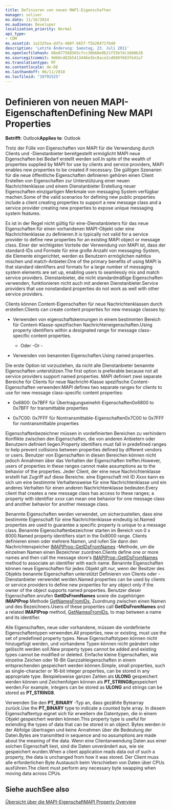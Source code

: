 ```yaml
---
title: Definieren von neuen MAPI-Eigenschaften
manager: soliver
ms.date: 11/16/2014
ms.audience: Developer
localization_priority: Normal
api_type:
- COM
ms.assetid: 1a2325ea-ddfa-480f-b65f-f5b20471fb40
description: 'Letzte Änderung: Samstag, 23. Juli 2011'
ms.openlocfilehash: 68e877568565cfcc30b60e9b21f55b7dc1600b28
ms.sourcegitcommit: 9d60cd82b5413446e5bc8ace2cd689f683fb41a7
ms.translationtype: MT
ms.contentlocale: de-DE
ms.lasthandoff: 06/11/2018
ms.locfileid: "19791525"
---
```

# <a name="defining-new-mapi-properties"></a><span data-ttu-id="86544-103">Definieren von neuen MAPI-Eigenschaften</span><span class="sxs-lookup"><span data-stu-id="86544-103">Defining New MAPI Properties</span></span>

  
  
<span data-ttu-id="86544-104">**Betrifft**: Outlook</span><span class="sxs-lookup"><span data-stu-id="86544-104">**Applies to**: Outlook</span></span> 
  
<span data-ttu-id="86544-105">Trotz der Fülle von Eigenschaften von MAPI für die Verwendung durch Clients und -Dienstanbieter bereitgestellt ermöglicht MAPI neue Eigenschaften bei Bedarf erstellt werden soll.</span><span class="sxs-lookup"><span data-stu-id="86544-105">In spite of the wealth of properties supplied by MAPI for use by clients and service providers, MAPI enables new properties to be created if necessary.</span></span> <span data-ttu-id="86544-106">Die gültigen Szenarien für die neue öffentliche Eigenschaften definieren gehören einen Client Erstellen von Eigenschaften zur Unterstützung einer neuen Nachrichtenklasse und einem Dienstanbieter Erstellung neuer Eigenschaften einzigartigen Merkmale von messaging System verfügbar machen.</span><span class="sxs-lookup"><span data-stu-id="86544-106">Some of the valid scenarios for defining new public properties include a client creating properties to support a new message class and a service provider creating new properties to expose unique messaging system features.</span></span>
  
<span data-ttu-id="86544-107">Es ist in der Regel nicht gültig für eine-Dienstanbieters für das neue Eigenschaften für einen vorhandenen MAPI-Objekt oder eine Nachrichtenklasse zu definieren.</span><span class="sxs-lookup"><span data-stu-id="86544-107">It is typically not valid for a service provider to define new properties for an existing MAPI object or message class.</span></span> <span data-ttu-id="86544-108">Einer der wichtigsten Vorteile der Verwendung von MAPI ist, dass der standard-IDs und Formate für eine große Anzahl von messaging-System, die Elemente eingerichtet, werden es Benutzern ermöglichen nahtlos mischen und match-Anbieter.</span><span class="sxs-lookup"><span data-stu-id="86544-108">One of the primary benefits of using MAPI is that standard identifiers and formats for a large number of messaging system elements are set up, enabling users to seamlessly mix and match service providers.</span></span> <span data-ttu-id="86544-109">Dienstanbieter, die nicht standardmäßige Eigenschaften verwenden, funktionieren nicht auch mit anderen Dienstanbieter.</span><span class="sxs-lookup"><span data-stu-id="86544-109">Service providers that use nonstandard properties do not work as well with other service providers.</span></span> 
  
<span data-ttu-id="86544-110">Clients können Content-Eigenschaften für neue Nachrichtenklassen durch erstellen:</span><span class="sxs-lookup"><span data-stu-id="86544-110">Clients can create content properties for new message classes by:</span></span>
  
- <span data-ttu-id="86544-111">Verwenden von eigenschaftskennungen in einem bestimmten Bereich für Content-Klasse-spezifischen Nachrichteneigenschaften.</span><span class="sxs-lookup"><span data-stu-id="86544-111">Using property identifiers within a designated range for message class-specific content properties.</span></span>
    
    - <span data-ttu-id="86544-112">Oder -</span><span class="sxs-lookup"><span data-stu-id="86544-112">Or -</span></span>
    
- <span data-ttu-id="86544-113">Verwenden von benannten Eigenschaften.</span><span class="sxs-lookup"><span data-stu-id="86544-113">Using named properties.</span></span> 
    
<span data-ttu-id="86544-114">Die erste Option ist vorzuziehen, da nicht alle Dienstanbieter benannte Eigenschaften unterstützen.</span><span class="sxs-lookup"><span data-stu-id="86544-114">The first option is preferable because not all service providers support named properties.</span></span> <span data-ttu-id="86544-115">MAPI definiert zwei separate Bereiche für Clients für neue Nachricht-Klasse spezifische Content-Eigenschaften verwenden:</span><span class="sxs-lookup"><span data-stu-id="86544-115">MAPI defines two separate ranges for clients to use for new message class-specific content properties:</span></span>
  
- <span data-ttu-id="86544-116">0x6800: 0x7BFF für Übertragungseinehit-Eigenschaften</span><span class="sxs-lookup"><span data-stu-id="86544-116">0x6800 to 0x7BFF for transmittable properties</span></span>
    
- <span data-ttu-id="86544-117">0x7C00: 0x7FFF für Nontransmittable-Eigenschaften</span><span class="sxs-lookup"><span data-stu-id="86544-117">0x7C00 to 0x7FFF for nontransmittable properties</span></span>
    
<span data-ttu-id="86544-118">Eigenschaftenbezeichner müssen in vordefinierten Bereichen zu verhindern Konflikte zwischen den Eigenschaften, die von anderen Anbietern oder Benutzern definiert liegen.</span><span class="sxs-lookup"><span data-stu-id="86544-118">Property identifiers must fall in predefined ranges to help prevent collisions between properties defined by different vendors or users.</span></span> <span data-ttu-id="86544-119">Benutzer von Eigenschaften in diesen Bereichen können nicht jedoch Annahmen über das Verhalten der Eigenschaften treffen.</span><span class="sxs-lookup"><span data-stu-id="86544-119">However, users of properties in these ranges cannot make assumptions as to the behavior of the properties.</span></span> <span data-ttu-id="86544-120">Jeder Client, der eine neue Nachrichtenklasse erstellt hat Zugriff auf diese Bereiche. eine Eigenschaft mit ID _Xxxx_ kann es sich um eine bestimmte Verhaltensweise für eine Nachrichtenklasse und ein anderes Verhalten für einen anderen Nachrichtenklasse bedeuten.</span><span class="sxs-lookup"><span data-stu-id="86544-120">Every client that creates a new message class has access to these ranges; a property with identifier  _xxxx_ can mean one behavior for one message class and another behavior for another message class.</span></span> 
  
<span data-ttu-id="86544-121">Benannte Eigenschaften werden verwendet, um sicherzustellen, dass eine bestimmte Eigenschaft für eine Nachrichtenklasse eindeutig ist.</span><span class="sxs-lookup"><span data-stu-id="86544-121">Named properties are used to guarantee a specific property is unique to a message class.</span></span> <span data-ttu-id="86544-122">Benannte Eigenschaftenbezeichner starten im Bereich von 0 x 8000.</span><span class="sxs-lookup"><span data-stu-id="86544-122">Named property identifiers start in the 0x8000 range.</span></span> <span data-ttu-id="86544-123">Clients definieren einen oder mehrere Namen, und rufen Sie dann den Nachrichtenspeicher [IMAPIProp::GetIDsFromNames](imapiprop-getidsfromnames.md) -Methode, um die einzelnen Namen einen Bezeichner zuordnen.</span><span class="sxs-lookup"><span data-stu-id="86544-123">Clients define one or more names and then call the message store's [IMAPIProp::GetIDsFromNames](imapiprop-getidsfromnames.md) method to associate an identifier with each name.</span></span> <span data-ttu-id="86544-124">Benannte Eigenschaften können neue Eigenschaften für jedes Objekt gilt nur, wenn der Besitzer des Objekts benannte Eigenschaften unterstützt Definieren von Clients oder -Dienstanbieter verwendet werden.</span><span class="sxs-lookup"><span data-stu-id="86544-124">Named properties can be used by clients or service providers to define new properties for any object only if the owner of the object supports named properties.</span></span> <span data-ttu-id="86544-125">Benutzer dieser Eigenschaften anrufen **GetIDsFromNames** sowie die zugehörigen **IMAPIProp** Methode [GetNamesFromIDs](imapiprop-getnamesfromids.md), Zuordnung zwischen einen Namen und des Bezeichners.</span><span class="sxs-lookup"><span data-stu-id="86544-125">Users of these properties call **GetIDsFromNames** and a related **IMAPIProp** method, [GetNamesFromIDs](imapiprop-getnamesfromids.md), to map between a name and its identifier.</span></span>
  
<span data-ttu-id="86544-126">Alle Eigenschaften, neue oder vorhandene, müssen die vordefinierte Eigenschaftentypen verwenden.</span><span class="sxs-lookup"><span data-stu-id="86544-126">All properties, new or existing, must use the set of predefined property types.</span></span> <span data-ttu-id="86544-127">Neue Eigenschaftstypen können nicht hinzugefügt werden, und vorhandene Typen können nicht geändert oder gelöscht werden soll.</span><span class="sxs-lookup"><span data-stu-id="86544-127">New property types cannot be added and existing types cannot be modified or deleted.</span></span> <span data-ttu-id="86544-128">Einfache kleine Eigenschaften, wie einzelne Zeichen oder 16-Bit Ganzzahleigenschaften in einem entsprechenden gespeichert werden können.</span><span class="sxs-lookup"><span data-stu-id="86544-128">Simple, small properties, such as single-character or 16-bit integer properties, can be stored in any appropriate type.</span></span> <span data-ttu-id="86544-129">Beispielsweise ganzen Zahlen als **ULONG** gespeichert werden können und Zeichenfolgen können als **PT_STRING8**gespeichert werden.</span><span class="sxs-lookup"><span data-stu-id="86544-129">For example, integers can be stored as **ULONG** and strings can be stored as **PT_STRING8**.</span></span> 
  
<span data-ttu-id="86544-130">Verwenden Sie den **PT_BINARY** -Typ an, dass gezählte Bytearray zurück.</span><span class="sxs-lookup"><span data-stu-id="86544-130">Use the **PT_BINARY** type to indicate a counted byte array.</span></span> <span data-ttu-id="86544-131">In diesem Eigenschaftentyp eignet sich für erweitern die Datentypen, die in einem Objekt gespeichert werden können.</span><span class="sxs-lookup"><span data-stu-id="86544-131">This property type is useful for extending the types of data that can be stored in an object.</span></span> <span data-ttu-id="86544-132">Bytes werden in der Abfolge übertragen und keine Annahmen über die Bedeutung der Daten.</span><span class="sxs-lookup"><span data-stu-id="86544-132">Bytes are transmitted in sequence and no assumptions are made about the meaning of the data.</span></span> <span data-ttu-id="86544-133">Wenn eine Clientanwendung Daten aus einer solchen Eigenschaft liest, sind die Daten unverändert aus, wie sie gespeichert wurden.</span><span class="sxs-lookup"><span data-stu-id="86544-133">When a client application reads data out of such a property, the data is unchanged from how it was stored.</span></span> <span data-ttu-id="86544-134">Der Client muss alle erforderlichen Byte Austausch beim Verschieben von Daten über CPUs ausführen.</span><span class="sxs-lookup"><span data-stu-id="86544-134">The client must perform any necessary byte swapping when moving data across CPUs.</span></span> 
  
## <a name="see-also"></a><span data-ttu-id="86544-135">Siehe auch</span><span class="sxs-lookup"><span data-stu-id="86544-135">See also</span></span>



[<span data-ttu-id="86544-136">Übersicht über die MAPI-Eigenschaft</span><span class="sxs-lookup"><span data-stu-id="86544-136">MAPI Property Overview</span></span>](mapi-property-overview.md)

